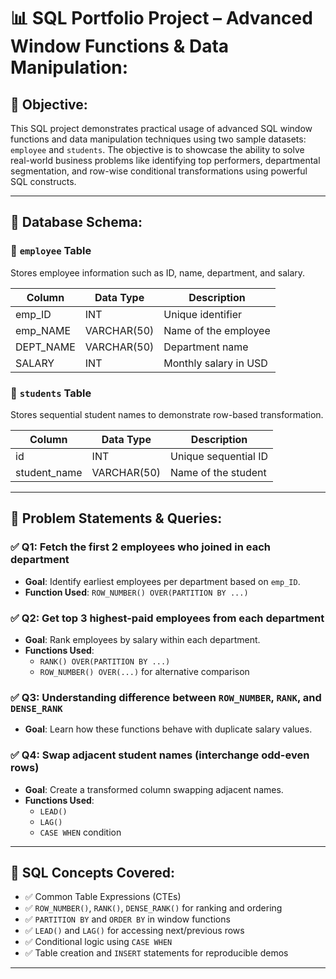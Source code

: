 # 📊 SQL Portfolio Project – Advanced Window Functions & Data Manipulation:

## 🧾 Objective:

This SQL project demonstrates practical usage of advanced SQL window functions and data manipulation techniques using two sample datasets: `employee` and `students`. The objective is to showcase the ability to solve real-world business problems like identifying top performers, departmental segmentation, and row-wise conditional transformations using powerful SQL constructs.

---

## 🧱 Database Schema:

### 🔹 `employee` Table
Stores employee information such as ID, name, department, and salary.

| Column     | Data Type   | Description                |
|------------|-------------|----------------------------|
| emp_ID     | INT         | Unique identifier          |
| emp_NAME   | VARCHAR(50) | Name of the employee       |
| DEPT_NAME  | VARCHAR(50) | Department name            |
| SALARY     | INT         | Monthly salary in USD      |

### 🔹 `students` Table
Stores sequential student names to demonstrate row-based transformation.

| Column        | Data Type   | Description                |
|---------------|-------------|----------------------------|
| id            | INT         | Unique sequential ID       |
| student_name  | VARCHAR(50) | Name of the student        |

---

## 📌 Problem Statements & Queries:

### ✅ Q1: Fetch the first 2 employees who joined in each department
- **Goal**: Identify earliest employees per department based on `emp_ID`.
- **Function Used**: `ROW_NUMBER() OVER(PARTITION BY ...)`

### ✅ Q2: Get top 3 highest-paid employees from each department
- **Goal**: Rank employees by salary within each department.
- **Functions Used**: 
  - `RANK() OVER(PARTITION BY ...)`
  - `ROW_NUMBER() OVER(...)` for alternative comparison

### ✅ Q3: Understanding difference between `ROW_NUMBER`, `RANK`, and `DENSE_RANK`
- **Goal**: Learn how these functions behave with duplicate salary values.

### ✅ Q4: Swap adjacent student names (interchange odd-even rows)
- **Goal**: Create a transformed column swapping adjacent names.
- **Functions Used**: 
  - `LEAD()` 
  - `LAG()` 
  - `CASE WHEN` condition

---

## 🧠 SQL Concepts Covered:

- ✅ Common Table Expressions (CTEs)
- ✅ `ROW_NUMBER()`, `RANK()`, `DENSE_RANK()` for ranking and ordering
- ✅ `PARTITION BY` and `ORDER BY` in window functions
- ✅ `LEAD()` and `LAG()` for accessing next/previous rows
- ✅ Conditional logic using `CASE WHEN`
- ✅ Table creation and `INSERT` statements for reproducible demos

---